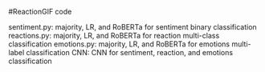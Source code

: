 #ReactionGIF code

sentiment.py: majority, LR, and RoBERTa for sentiment binary classification
reactions.py: majority, LR, and RoBERTa for reaction multi-class classification
emotions.py: majority, LR, and RoBERTa for emotions multi-label classification
CNN: CNN for sentiment, reaction, and emotions classification
